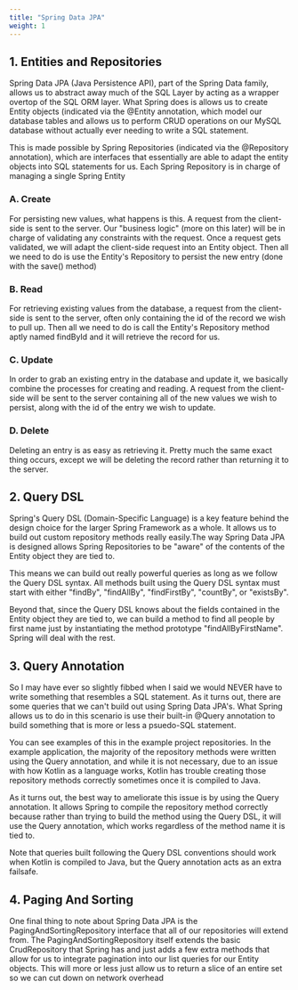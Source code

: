 ```yaml
---
title: "Spring Data JPA"
weight: 1
---
```


## 1. Entities and Repositories
Spring Data JPA (Java Persistence API), part of the Spring Data family, allows us to abstract away much
of the SQL Layer by acting as
a wrapper overtop of the SQL ORM layer. What Spring does is allows us to create Entity objects (indicated via
the @Entity annotation, 
which model our database tables and allows us to perform CRUD operations on our MySQL database without actually 
ever needing to write a 
SQL statement.

This is made possible by Spring Repositories (indicated via the @Repository annotation), which are interfaces that 
essentially are able to adapt the
entity objects into SQL statements for us. Each Spring Repository is in charge of managing a single Spring Entity

### A. Create
For persisting new values, what happens is this. A request from the client-side is sent to the server.
Our "business logic" (more on this later) 
will be in charge of validating any constraints with the request. Once a request gets validated, we will adapt 
the client-side request into an Entity object.
Then all we need to do is use the Entity's Repository to persist the new entry (done with the save() method)

### B. Read
For retrieving existing values from the database, a request from the client-side is sent to the server,
often only containing the id of the record
we wish to pull up. Then all we need to do is call the Entity's Repository method aptly named findById
and it will retrieve the record for us.

### C. Update
In order to grab an existing entry in the database and update it, we basically combine the processes
for creating and reading. 
A request from the client-side will be sent to the server containing all of the new values we wish to 
persist, along with the id of the
entry we wish to update.

### D. Delete
Deleting an entry is as easy as retrieving it. Pretty much the same exact thing occurs, except we will
be deleting the record rather than returning it to the server.

## 2. Query DSL
Spring's Query DSL (Domain-Specific Language) is a key feature behind the design choice for the larger Spring 
Framework as a whole. It allows us to 
build out custom repository methods really easily.The way Spring Data JPA is designed allows Spring Repositories 
to be "aware" of the contents of the Entity
object they are tied to.

This means we can build out really powerful queries as long as we follow the Query DSL syntax.
All methods built using the 
Query DSL syntax must start with either "findBy", "findAllBy", "findFirstBy", "countBy", or "existsBy".

Beyond that, since the Query DSL knows about the fields contained in the Entity object they are tied to,
we can build a method to find all people by 
first name just by instantiating the method prototype "findAllByFirstName". Spring will deal with the rest.

## 3. Query Annotation
So I may have ever so slightly fibbed when I said we would NEVER have to write something that resembles a 
SQL statement. As it turns out, 
there are some queries that we can't build out using Spring Data JPA's. What Spring allows us to do in this
scenario is use their built-in 
@Query annotation to build something that is more or less a psuedo-SQL statement. 

You can see examples of this in the example project repositories. In the example application, the majority
of the repository methods were written 
using the Query annotation, and while it is not necessary, due to an issue with how Kotlin as a language works,
Kotlin has trouble creating those
repository methods correctly sometimes once it is compiled to Java.

As it turns out, the best way to ameliorate this issue is by using the Query annotation. It allows Spring to compile
the repository method correctly because
rather than trying to build the method using the Query DSL, it will use the Query annotation, which works regardless 
of the method name it is tied to.

Note that queries built following the Query DSL conventions should work when Kotlin is compiled to Java, but the
Query annotation acts
as an extra failsafe.

## 4. Paging And Sorting
One final thing to note about Spring Data JPA is the PagingAndSortingRepository interface that all of our repositories
will extend from.
The PagingAndSortingRepository itself extends the basic CrudRepository that Spring has and just adds a few extra methods
that allow for us to
integrate pagination into our list queries for our Entity objects. This will more or less just allow us to return a slice
of an entire set so 
we can cut down on network overhead

